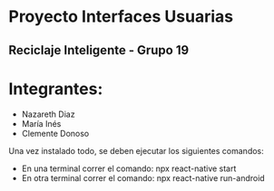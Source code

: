 # Proyecto Interfaces Usuarias
## Reciclaje Inteligente - Grupo 19

# Integrantes:
- Nazareth Diaz
- María Inés
- Clemente Donoso

Una vez instalado todo, se deben ejecutar los siguientes comandos:
- En una terminal correr el comando: npx react-native start 
- En otra terminal correr el comando: npx react-native run-android

